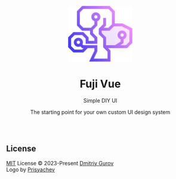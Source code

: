 <p align="center">
<a href="https://gurovdmitriy.github.io/fuji-vue/">
<img src="https://github.com/GurovDmitriy/fuji-vue/raw/main/art/fuji-logo.svg" height="150">
</a>
</p>

<p align="center">
<a href="https://gurovdmitriy.github.io/vue-fuji/">
</a>
</p>

<h1 align="center">
Fuji Vue
</h1>
<p align="center">
Simple DIY UI
<p>
<p align="center">
The starting point for your own custom UI design system
<p>

<br>
<br>

## License

[MIT](./LICENSE) License © 2023-Present [Dmitriy Gurov](https://github.com/GurovDmitriy)
<br>
Logo by [Prisyachev](https://t.me/prisyachev)
